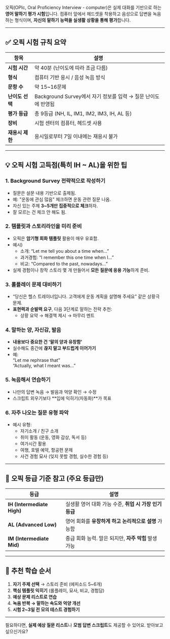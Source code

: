 오픽(OPIc, Oral Proficiency Interview - computer)은 실제 대화를 기반으로 하는 **영어 말하기 평가 시험**입니다. 컴퓨터 앞에서 헤드셋을 착용하고 음성으로 답변을 녹음하는 형식이며, **자신의 말하기 능력을 실생활 상황을 통해 평가**합니다.

---

## ✅ 오픽 시험 규칙 요약

| 항목 | 설명 |
|------|------|
| **시험 시간** | 약 40분 (난이도에 따라 조금 다름) |
| **형식** | 컴퓨터 기반 응시 / 음성 녹음 방식 |
| **문항 수** | 약 15~16문제 |
| **난이도 선택** | Background Survey에서 자기 정보를 입력 → 질문 난이도에 반영됨 |
| **평가 등급** | 총 9등급 (NH, IL, IM1, IM2, IM3, IH, AL 등) |
| **장비** | 시험 센터의 컴퓨터, 헤드셋 사용 |
| **재응시 제한** | 응시일로부터 7일 이내에는 재응시 불가 |

---

## 💡 오픽 시험 고득점(특히 IH ~ AL)을 위한 팁

### 1. **Background Survey 전략적으로 작성하기**
- 질문은 설문 내용 기반으로 출제됨.
- 예: "운동에 관심 많음" 체크하면 운동 관련 질문 나옴.
- 자신 있는 주제 **3~5개만 집중적으로 체크**하자.
- 잘 모르는 건 체크 안 해도 됨.

### 2. **템플릿과 스토리라인을 미리 준비**
- 오픽은 **암기형 회화 템플릿** 활용이 매우 유효함.
- 예시)  
  - 소개: “Let me tell you about a time when...”  
  - 과거경험: “I remember this one time when I…”  
  - 비교: “Compared to the past, nowadays…”  
- 실제 경험이나 창작 스토리 몇 개 만들어서 **모든 질문에 응용 가능**하게 준비.

### 3. **롤플레이 문제 대비하기**
- “당신은 헬스 트레이너입니다. 고객에게 운동 계획을 설명해 주세요” 같은 상황극 문제.
- **표현력과 순발력 요구**, 다음 3단계로 말하는 전략 추천:
  - 상황 요약 → 해결책 제시 → 마무리 멘트

### 4. **말하는 양, 자신감, 발음**
- **내용보다 중요한 건 '말의 양과 유창함'**
- 실수해도 중간에 **끊지 말고 부드럽게 이어가기**
- 예:  
  “Let me rephrase that”  
  “Actually, what I meant was…”

### 5. **녹음해서 연습하기**
- 나만의 답변 녹음 → 발음과 억양 확인 → 수정
- 스크립트 외우기보다 **입에 익히기(자동화)**가 목표

### 6. **자주 나오는 질문 유형 파악**
- 예시 유형:
  - 자기소개 / 친구 소개
  - 취미 활동 (운동, 영화 감상, 독서 등)
  - 여가시간 활용
  - 여행, 호텔 예약, 항공편 문제
  - 사건 경험 묘사 (잊지 못할 경험, 실수한 경험 등)

---

## 🎯 오픽 등급 기준 참고 (주요 등급만)

| 등급 | 설명 |
|------|------|
| **IH (Intermediate High)** | 실생활 영어 대화 가능 수준, **취업 시 가장 인기 등급** |
| **AL (Advanced Low)** | 영어 회화를 **유창하게 하고 논리적으로 설명** 가능함 |
| **IM (Intermediate Mid)** | 중급 회화 능력. 말은 되지만, **자주 막힘** 발생 가능 |

---

## 📌 추천 학습 순서

1. **자기 주제 선택** → 스토리 준비 (에피소드 5~6개)
2. **핵심 템플릿 익히기** (롤플레이, 묘사, 비교, 경험담)
3. **예상 문제 리스트로 연습**
4. **녹음 반복 → 말하는 속도와 억양 개선**
5. **시험 2~3일 전 모의 테스트 경험하기**

---

필요하다면, **실제 예상 질문 리스트**나 **모범 답변 스크립트**도 제공할 수 있어요. 받아보고 싶으신가요?